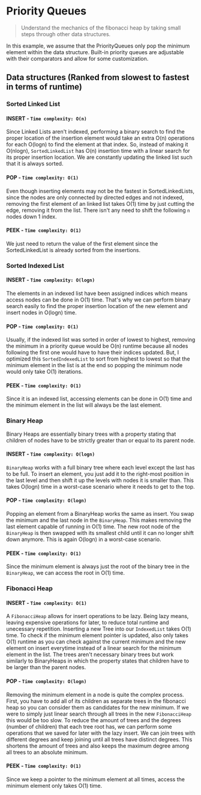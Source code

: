 # Priority Queues
> Understand the mechanics of the fibonacci heap by taking small steps through other data structures.

In this example, we assume that the PriorityQueues only pop the minimum element within the data structure. Built-in priority queues are adjustable with their comparators and allow for some customization.

## Data structures (Ranked from slowest to fastest in terms of runtime)

### Sorted Linked List
#### INSERT - `Time complexity: O(n)`
Since Linked Lists aren't indexed, performing a binary search to find the proper location of the insertion element would take an extra O(n) operations for each O(logn) to find the element at that index. So, instead of making it O(nlogn), `SortedLinkedList` has O(n) insertion time with a linear search for its proper insertion location. We are constantly updating the linked list such that it is always sorted.
#### POP - `Time complexity: O(1)`
Even though inserting elements may not be the fastest in SortedLinkedLists, since the nodes are only connected by directed edges and not indexed, removing the first element of an linked list takes O(1) time by just cutting the edge, removing it from the list. There isn't any need to shift the following `n` nodes down 1 index.
#### PEEK - `Time complexity: O(1)`
We just need to return the value of the first element since the SortedLinkedList is already sorted from the insertions.

### Sorted Indexed List
#### INSERT - `Time complexity: O(logn)`
The elements in an indexed list have been assigned indices which means access nodes can be done in O(1) time. That's why we can perform binary search easily to find the proper insertion location of the new element and insert nodes in O(logn) time.
#### POP - `Time complexity: O(1)`
Usually, if the indexed list was sorted in order of lowest to highest, removing the minimum in a priority queue would be O(n) runtime because all nodes following the first one would have to have their indices updated. But, I optimized this `SortedIndexedList` to sort from highest to lowest so that the minimum element in the list is at the end so popping the minimum node would only take O(1) iterations.
#### PEEK - `Time complexity: O(1)`
Since it is an indexed list, accessing elements can be done in O(1) time and the minimum element in the list will always be the last element.

### Binary Heap
Binary Heaps are essentially binary trees with a property stating that children of nodes have to be strictly greater than or equal to its parent node.

#### INSERT - `Time complexity: O(logn)`
`BinaryHeap` works with a full binary tree where each level except the last has to be full. To insert an element, you just add it to the right-most position in the last level and then shift it up the levels with nodes it is smaller than. This takes O(logn) time in a worst-case scenario where it needs to get to the top.
#### POP - `Time complexity: O(logn)`
Popping an element from a BinaryHeap works the same as insert. You swap the minimum and the last node in the `BinaryHeap`. This makes removing the last element capable of running in O(1) time. The new root node of the `BinaryHeap` is then swapped with its smallest child until it can no longer shift down anymore. This is again O(logn) in a worst-case scenario.
#### PEEK - `Time complexity: O(1)`
Since the minimum element is always just the root of the binary tree in the `BinaryHeap`, we can access the root in O(1) time.

### Fibonacci Heap
#### INSERT - `Time complexity: O(1)`
A `FibonacciHeap` allows for insert operations to be lazy. Being lazy means, leaving expensive operations for later, to reduce total runtime and unecessary repetition. Inserting a new Tree into our `IndexedList` takes O(1) time. To check if the minimum element pointer is updated, also only takes O(1) runtime as you can check against the current minimum and the new element on insert everytime instead of a linear search for the minimum element in the list. The trees aren't necessary binary trees but work similarly to BinaryHeaps in which the property states that children have to be larger than the parent nodes.
#### POP - `Time complexity: O(logn)`
Removing the minimum element in a node is quite the complex process. First, you have to add all of its children as separate trees in the fibonacci heap so you can consider them as candidates for the new minimum. If we were to simply just linear search through all trees in the new `FibonacciHeap` this would be too slow. To reduce the amount of trees and the degrees (number of children) that each tree root has, we can perform some operations that we saved for later with the lazy insert. We can join trees with different degrees and keep joining until all trees have distinct degrees. This shortens the amount of trees and also keeps the maximum degree among all trees to an absolute minimum.
#### PEEK - `Time complexity: O(1)`
Since we keep a pointer to the minimum element at all times, access the minimum element only takes O(1) time.
